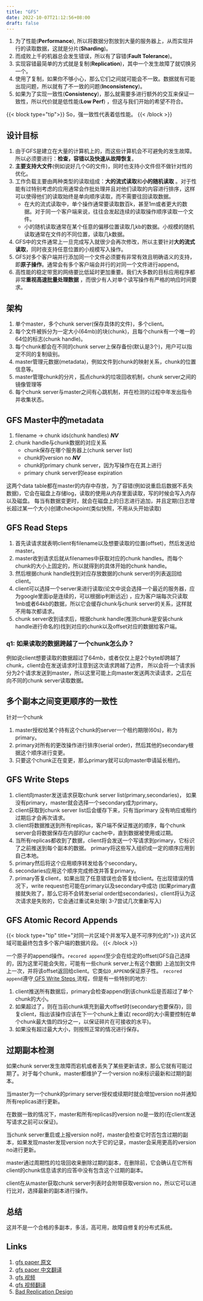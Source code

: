```yaml
---
title: "GFS"
date: 2022-10-07T21:12:56+08:00
draft: false
---
```


1. 为了性能(**Performance**), 所以将数据分割放到大量的服务器上，从而实现并行的读取数据，这就是分片(**Sharding**)。
2. 而成败上千的机器总会发生错误，所以有了容错(**Fault Tolerance**)。
3. 实现容错最简单的方式就是复制(**Replication**)，其中一个发生故障了就切换另一个。
4. 使用了复制，如果你不够小心，那么它们之间就可能会不一致。数据就有可能出现问题，所以就有了不一致的问题(**Inconsistency**)。
5. 如果为了实现一致性(**Consistency**)，那么就需要多进行额外的交互来保证一致性，所以代价就是低性能(**Low Perf**)
   ，但这与我们开始的希望不符合。

{{< block type="tip">}}
So，强一致性代表着低性能。
{{< /block >}}

## 设计目标

1. 由于GFS是建立在大量的计算机上的，而这些计算机会不可避免的发生故障。所以必须要进行：**检查，容错以及快速从故障恢复**。
2. **主要支持大文件**(例如说好几个G的文件)，同时也支持小文件但不做针对性的优化。
3. 工作负载主要由两种类型的读取组成：**大的流式读取**和**小的随机读取**
   。对于性能有过特别考虑的应用通常会作批处理并且对他们读取的内容进行排序，这样可以使得他们的读取始终是单向顺序读取，而不需要往回读取数据。
    - 在大的流式读取中，单个操作通常要读取数百k，甚至1m或者更大的数据。对于同一个客户端来说，往往会发起连续的读取操作顺序读取一个文件。
    - 小的随机读取通常在某个任意的偏移位置读取几kb的数据。小规模的随机读取通常在文件的不同位置，读取几k数据。
4. GFS中的文件通常上一旦完成写入就很少会再次修改，所以主要针对**大的流式读取**，同时夜支持任意位置的小规模写入操作。
5. GFS对多个客户端并行添加同一个文件必须要有非常有效且明确语义的支持，即**原子操作**。通常会有多个客户端会并行的对同一个文件进行append。
6. 高性能的稳定带宽的网络要比低延时更加重要。我们大多数的目标应用程序都非常**重视高速批量处理数据**
   ，而很少有人对单个读写操作有严格的响应时间要求。

## 架构

1. 单个master，多个chunk server(保存具体的文件)，多个client。
2. 每个文件被拆分为一定大小(64mb)的块(chunk)，且每个chunk有一个唯一的64位的标志(chunk handle)。
3. 每个chunk都会在不同的chunk server上保存备份(默认是3个)，用户可以指定不同的复制级别。
4. master管理元数据(metadata)，例如文件到chunk的映射关系，chunk的位置信息等。
5. master管理chunk的分片，孤点chunk的垃圾回收机制，chunk server之间的镜像管理等
6. 每个chunk server与master之间有心跳机制，并在检测的过程中年发出指令并收集状态。

## GFS Master中的metadata

1. filename -> chunk ids(chunk handles) _**NV**_
2. chunk handle与chunk数据的对应关系
    - chunk保存在哪个服务器上(chunk server list)
    - chunk的version no _**NV**_
    - chunk的primary chunk server，因为写操作在在其上进行
    - primary chunk server的lease expiration

这两个data table都在master的内存中存放，为了容错(例如说重启后数据不丢失数据)，它会在磁盘上存储log，读取的使用从内存里面读取，写的时候会写入内存以及磁盘。
每当有数据变更时，就会在磁盘上的日志进行追加，并且定期(日志增长超过某一个大小)创建checkpoint(类似快照，不用从头开始读取)

## GFS Read Steps

1. 首先读请求就表明client有filename以及想要读取的位置(offset)，然后发送给master。
2. master收到请求后就从filenames中获取对应的chunk handles。而每个chunk的大小上固定的，所以就得到的具体开始的chunk handle。
3. 然后根据chunk handle找到对应存放数据的chunk server的列表返回给client。
4. client可以选择一个server来进行读取(论文中说会选择一个最近的服务器，应为google里面ip是连续的，可以根据ip判断远近)
   ，应为客户端每次只读取1mb或者64kb的数据，所以它会缓存chunk与chunk server的关系，这样就不用每次都请求。
5. chunk server收到请求后，根据chunk handle(推测chunk是安装chunk handle进行命名的)找到对应的chunk以及offset对应的数据给客户端。

### q1: 如果读取的数据跨越了一个chunk怎么办？

例如说client想要读取的数据超过了64mb，或者仅仅上是2个byte却跨越了chunk，client会在发送请求时注意到这次请求跨越了边界，
所以会将一个请求拆分为2个请求发送到master，所以这里可能上向master发送两次读请求，之后在向不同的chunk server读取数据。

## 多个副本之间变更顺序的一致性

针对一个chunk

1. master授权给某个持有这个chunk的server一个租约期限(60s)，称为primary。
2. primary对所有的更改操作进行排序(serial order)，然后其他的secondary根据这个顺序进行变更。
3. 只要这个chunk正在变更，那么primary就可以向master申请延长租约。

## GFS Write Steps

1. client向master发送请求获取chunk server list(primary,secondaries)，
   如果没有primary，master就会选择一个secondary成为primary。
2. client获取到chunk server list后会缓存下来，只有当primary
   没有响应或租约过期后才会再次请求。
3. client将数据推送到所有replicas，客户端不保证推送的顺序，每个chunk server会将数据保存在内部的lur cache中，直到数据被使用或过期。
4. 当所有replicas都收到了数据，client将会发送一个写请求到primary，它标识了之前推送到每个副本的数据。
   primary将这些写入组织成一定的顺序应用到自己本地。
5. primary然后将这个应用顺序转发给各个secondary。
6. secondaries应用这个顺序完成修改并答复primary。
7. primary答复client，如果出现了任意错误也会答复给client。在出现错误的情况下，write request也可能在primary以及secondary中成功
   (如果primary直接就失败了，那么它将不会转发serial order给secondaries)，client将认为这次请求是失败的，它会通过重试来处理(
   3-7尝试几次重新写入)

## GFS Atomic Record Appends

{{< block type="tip" title="对同一片区域个并发写入是不可序列化的">}}
这片区域可能最终包含多个客户端的数据片段。
{{< /block >}}

一个原子的append操作。`recored append`至少会在给定的offset(GFS自己选择的，因为这里可能会失败，可能有一些chunk server上有这个数据)
上追加到文件上一次，并将该offset返回给client。它类似`O_APPEND`保证原子性。
`recored append`遵守[ GFS Write Steps ](#gfs-write-steps)流程，但是有一些特别的地方:

1. client推送所有数据后，primary会检查append到该chunk后是否超过了单个chunk的大小。
2. 如果超过了，则在当前chunk填充到最大offset时(secondary也要保存)，回复client，指出该操作应该在下一个chunk上重试(
   record的大小需要控制在单个chunk最大值的四分之一，以保证碎片在可接收的水平)。
3. 如果没有超过最大大小，则按照正常的情况进行保存。


## 过期副本检测

如果chunk server发生故障而宕机或者丢失了某些更新请求，那么它就有可能过期了。对于每个chunk，master都维护了一个version
no来标识最新和过期的副本。

当master为一个chunk的primary server授权或续期时就会增加version no并通知所有replicas进行更新。

在数据一致的情况下，master和所有replicas的version no是一致的(在client发送写请求之前可以保证)。

当chunk server重启或上报version no时，master会检查它时否包含过期的副本，如果发现master发现version
no大于它的记录，master会采用更高的version no进行更新。

master通过周期性的垃圾回收来删除过期的副本，在删除前，它会确认在它所有client的chunk信息请求的应答中没有包含这个过期的副本。

client在从master获取chunk server列表时会附带获取version no，所以它可以进行比对，选择最新的副本进行操作。

## 总结

这并不是一个合格的多副本，多活，高可用，故障自修复的分布式系统。

## Links

1. [gfs paper 原文](https://static.googleusercontent.com/media/research.google.com/zh-CN//archive/gfs-sosp2003.pdf)
2. [gfs paper 中文翻译](https://zhuanlan.zhihu.com/p/424677701)
3. [gfs 视频](https://www.bilibili.com/video/BV1R7411t71W/?p=3&spm_id_from=333.788.top_right_bar_window_history.content.click&vd_source=98f230be6561d2fc7450e7ce05876f68)
4. [gfs 视频翻译](https://mit-public-courses-cn-translatio.gitbook.io/mit6-824/lecture-03-gfs/3.1)
5. [Bad Replication Design](https://mit-public-courses-cn-translatio.gitbook.io/mit6-824/lecture-03-gfs/3.2-qiang-yi-zhi-xing-strong-consistency) 
